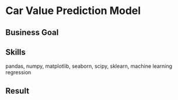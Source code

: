 # Car Value Prediction Model

## Business Goal

## Skills
pandas, numpy, matplotlib, seaborn, scipy, sklearn, machine learning regression

## Result
